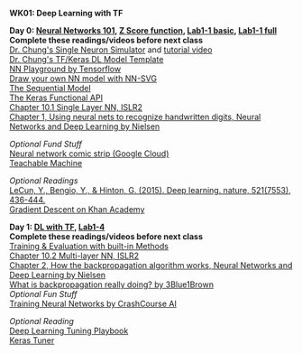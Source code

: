 **WK01: Deep Learning with TF**  

**Day 0: [Neural Networks 101](https://www.dropbox.com/s/7pmes0nkxl9eonx/01-0%20Neural%20Networks.pptx?dl=0), [Z Score function](https://colab.research.google.com/drive/1ja7kUqgJxU7fYLrYbXX-fqEGDl2Saq7b?usp=sharing), [Lab1-1 basic](https://colab.research.google.com/drive/1fa2U3nfFveDTIKj_yLhm2faFSeW-nxW1?usp=sharing), [Lab1-1 full](https://colab.research.google.com/drive/1s7Wzul9HbIUaOgAjCw02a-DXihn0MDP0?usp=sharing)**  
**Complete these readings/videos before next class**  
[Dr. Chung's Single Neuron Simulator](https://docs.google.com/spreadsheets/d/1KDGiwAF2GStEZc2WUgbJ7CE7NHktZhAVpcRNulHfqpw/edit?usp=sharing) and [tutorial video](https://www.youtube.com/watch?v=r9WOZs42Evw&list=PLjomhJShbk6RectVgKBsbhGZ5KCACyvKq&index=3)  
[Dr. Chung's TF/Keras DL Model Template](https://docs.google.com/document/d/1S1nml6eqTolm0V40A8coF2jm8ut8D0bWs4HB-VU0uyM/edit#)  
[NN Playground by Tensorflow](https://playground.tensorflow.org/#activation=tanh&batchSize=10&dataset=circle&regDataset=reg-plane&learningRate=0.03&regularizationRate=0&noise=0&networkShape=4,2&seed=0.56945&showTestData=false&discretize=false&percTrainData=50&x=true&y=true&xTimesY=false&xSquared=false&ySquared=false&cosX=false&sinX=false&cosY=false&sinY=false&collectStats=false&problem=classification&initZero=false&hideText=false)  
[Draw your own NN model with NN-SVG](http://alexlenail.me/NN-SVG/index.html)  
[The Sequential Model](https://www.tensorflow.org/guide/keras/sequential_model)  
[The Keras Functional API](https://www.tensorflow.org/guide/keras/functional)  
[Chapter 10.1 Single Layer NN, ISLR2](https://hastie.su.domains/ISLR2/ISLRv2_website.pdf)  
[Chapter 1, Using neural nets to recognize handwritten digits, Neural Networks and Deep Learning by Nielsen](http://neuralnetworksanddeeplearning.com/chap1.html)  

*Optional Fund Stuff*  
[Neural network comic strip (Google Cloud)](https://cloud.google.com/products/ai/ml-comic-2?fbclid=IwAR3Dj-zu0dHb45b_fzFp6MQsvnUMLs67Tguo4ojdgKQQYrVYqC73ZoZmGPE)  
[Teachable Machine](https://teachablemachine.withgoogle.com/train)  

*Optional Readings*  
[LeCun, Y., Bengio, Y., & Hinton, G. (2015). Deep learning. nature, 521(7553), 436-444.](https://s3.us-east-2.amazonaws.com/hkg-website-assets/static/pages/files/DeepLearning.pdf)  
[Gradient Descent on Khan Academy](https://www.khanacademy.org/math/multivariable-calculus/applications-of-multivariable-derivatives/optimizing-multivariable-functions/a/what-is-gradient-descent)  

**Day 1: [DL with TF](https://www.dropbox.com/s/0lxsq1pgbz6e05o/01-1%20DL%20with%20SKLearn%20%26%20TF.pptx?dl=0), [Lab1-4](https://colab.research.google.com/drive/1lIqfXLyx5fHjrxB8cI0zvXRaHyRQdlQw?usp=sharing)**  
**Complete these readings/videos before next class**  
[Training & Evaluation with built-in Methods](https://www.tensorflow.org/guide/keras/train_and_evaluate)  
[Chapter 10.2 Multi-layer NN, ISLR2](https://hastie.su.domains/ISLR2/ISLRv2_website.pdf)  
[Chapter 2, How the backpropagation algorithm works, Neural Networks and Deep Learning by Nielsen](http://neuralnetworksanddeeplearning.com/chap2.html)  
[What is backpropagation really doing? by 3Blue1Brown](https://www.google.com/search?q=backpropagation&rlz=1C1GCEA_enUS1043US1043&sxsrf=AJOqlzV85JOeecehs9Tee02AymyLno5GEg:1676288586631&source=lnms&tbm=vid&sa=X&ved=2ahUKEwjZ3fzNtZL9AhVRGlkFHeCfBVgQ_AUoAnoECAEQBA&biw=1536&bih=818&dpr=1.25#fpstate=ive&vld=cid:1489b7a7,vid:Ilg3gGewQ5U)  
*Optional Fun Stuff*  
[Training Neural Networks by CrashCourse AI](https://www.pbs.org/video/training-neural-networks-4-mq025r/)  

*Optional Reading*  
[Deep Learning Tuning Playbook](https://github.com/google-research/tuning_playbook)  
[Keras Tuner](https://www.tensorflow.org/tutorials/keras/keras_tuner)  
